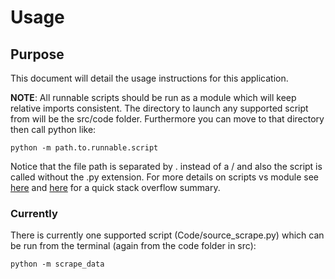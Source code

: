 # Usage

## Purpose

This document will detail the usage instructions for this application.

__NOTE__: All runnable scripts should be run as a module which will keep relative imports consistent. The directory to launch any supported script from will be the src/code folder. Furthermore you can move to that directory then call python like:

```
python -m path.to.runnable.script
```

Notice that the file path is separated by . instead of a / and also the script is called without the .py extension. For more details on scripts vs module see [here](https://realpython.com/run-python-scripts/#how-to-run-python-scripts-using-the-command-line) and [here](https://stackoverflow.com/questions/22241420/execution-of-python-code-with-m-option-or-not) for a quick stack overflow summary.

### Currently

There is currently one supported script (Code/source_scrape.py) which can be run from the terminal (again from the code folder in src):

```
python -m scrape_data
```

